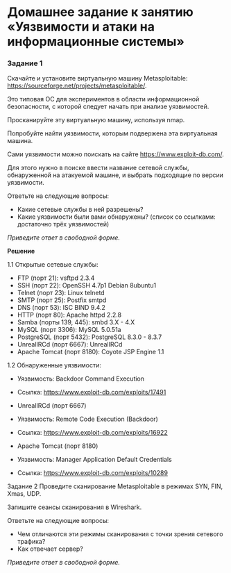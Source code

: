 # Домашнее задание к занятию «Уязвимости и атаки на информационные системы»

### Задание 1
Скачайте и установите виртуальную машину Metasploitable: https://sourceforge.net/projects/metasploitable/.

Это типовая ОС для экспериментов в области информационной безопасности, с которой следует начать при анализе уязвимостей.

Просканируйте эту виртуальную машину, используя nmap.

Попробуйте найти уязвимости, которым подвержена эта виртуальная машина.

Сами уязвимости можно поискать на сайте https://www.exploit-db.com/.

Для этого нужно в поиске ввести название сетевой службы, обнаруженной на атакуемой машине, и выбрать подходящие по версии уязвимости.

Ответьте на следующие вопросы:

* Какие сетевые службы в ней разрешены?
* Какие уязвимости были вами обнаружены? (список со ссылками: достаточно трёх уязвимостей)

*Приведите ответ в свободной форме.*

**Решение**

1.1 Открытые сетевые службы:
* FTP (порт 21): vsftpd 2.3.4
* SSH (порт 22): OpenSSH 4.7p1 Debian 8ubuntu1
* Telnet (порт 23): Linux telnetd
* SMTP (порт 25): Postfix smtpd
* DNS (порт 53): ISC BIND 9.4.2
* HTTP (порт 80): Apache httpd 2.2.8
* Samba (порты 139, 445): smbd 3.X - 4.X
* MySQL (порт 3306): MySQL 5.0.51a
* PostgreSQL (порт 5432): PostgreSQL 8.3.0 - 8.3.7
* UnrealIRCd (порт 6667): UnrealIRCd
* Apache Tomcat (порт 8180): Coyote JSP Engine 1.1

1.2 Обнаруженные уязвимости:

* Уязвимость: Backdoor Command Execution
*    Ссылка: https://www.exploit-db.com/exploits/17491
*    UnrealIRCd (порт 6667)

* Уязвимость: Remote Code Execution (Backdoor)
*  Ссылка: https://www.exploit-db.com/exploits/16922
*  Apache Tomcat (порт 8180)

* Уязвимость: Manager Application Default Credentials
* Ссылка: https://www.exploit-db.com/exploits/10289





Задание 2
Проведите сканирование Metasploitable в режимах SYN, FIN, Xmas, UDP.

Запишите сеансы сканирования в Wireshark.

Ответьте на следующие вопросы:

* Чем отличаются эти режимы сканирования с точки зрения сетевого трафика?
* Как отвечает сервер?

*Приведите ответ в свободной форме.*
